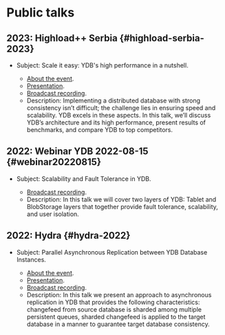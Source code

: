 # Public talks

## 2023: Highload++ Serbia {#highload-serbia-2023}

* Subject: Scale it easy: YDB's high performance in a nutshell.

  * [About the event](https://highload.rs/2023/abstracts/9754).
  * [Presentation](https://github.com/ydb-platform/ydb-presentations/blob/main/2023/en/highload_serbia/ydb_performance/presentation.pdf).
  * [Broadcast recording](https://youtu.be/iMjq96GQTHQ?si=moMbI3Je90s3zY60).
  * Description: Implementing a distributed database with strong consistency isn’t difficult; the challenge lies in ensuring speed and scalability. YDB excels in these aspects. In this talk, we’ll discuss YDB’s architecture and its high performance, present results of benchmarks, and compare YDB to top competitors.

## 2022: Webinar YDB 2022-08-15 {#webinar20220815}

* Subject: Scalability and Fault Tolerance in YDB.

  * [Broadcast recording](https://www.youtube.com/watch?v=eYpyKXihGaY).
  * Description: In this talk we will cover two layers of YDB: Tablet and BlobStorage layers that together provide fault tolerance, scalability, and user isolation.

## 2022: Hydra {#hydra-2022}

* Subject: Parallel Asynchronous Replication between YDB Database Instances.

  * [About the event](https://hydraconf.com/talks/d63511d6011a4b458b9c16be675f6897/).
  * [Presentation](https://squidex.jugru.team/api/assets/srm/acbeabc7-56f1-4234-9e97-0e66c33be4ce/hydra-2022-fomichev-nizametdinov-1-.pdf).
  * [Broadcast recording](https://www.youtube.com/watch?v=Ga2Eg2rbPPc).
  * Description: In this talk we present an approach to asynchronous replication in YDB that provides the following characteristics: changefeed from source database is sharded among multiple persistent queues, sharded changefeed is applied to the target database in a manner to guarantee target database consistency.
